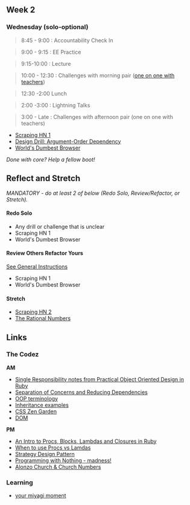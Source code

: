 ## Week 2

### Wednesday (solo-optional)

> 8:45 - 9:00 : Accountability Check In

> 9:00 - 9:15 : EE Practice

> 9:15-10:00 : Lecture  

> 10:00 - 12:30 : Challenges with morning pair ([one on one with teachers](https://docs.google.com/a/devbootcamp.com/spreadsheet/ccc?key=0AozpO5yzg9E6dEdEWVhhME8yeVYzd1V4am9qMTVjX2c&usp=sharing#gid=0))

> 12:30 -2:00 Lunch

> 2:00 -3:00 : Lightning Talks

> 3:00 - Late : Challenges with afternoon pair (one on one with teachers)

- [Scraping HN 1](https://github.com/sea-lions-2014/scraping-hn-1-building-objects-challenge)
- [Design Drill: Argument-Order Dependency](https://github.com/sea-lions-2014/design-drill-argument-order-dependency-challenge)
- [World's Dumbest Browser](https://github.com/sea-lions-2014/world-s-dumbest-browser-challenge)

*Done with core? Help a fellow boot!*

## Reflect and Stretch

*MANDATORY - do at least 2 of below (Redo Solo, Review/Refactor, or Stretch).*

#### Redo Solo

- Any drill or challenge that is unclear
- Scraping HN 1
- World's Dumbest Browser
 
#### Review Others Refactor Yours

[See General Instructions](https://github.com/sea-lions-2014/review-others-refactor-yours-challenge)

- Scraping HN 1
- World's Dumbest Browser

#### Stretch

- [Scraping HN 2](https://github.com/sea-lions-2014/scraping-hn-2-saving-to-csv-challenge)
- [The Rational Numbers](https://github.com/sea-lions-2014/the-rational-numbers-challenge)

## Links

### The Codez

**AM**
- [Single Responsibility notes from Practical Object Oriented Design in Ruby](https://gist.github.com/abinoda/70611d45d7311d6677f5)
- [Separation of Concerns and Reducing Dependencies](https://gist.github.com/brickthorn/8df275b9d75ca5ec2641)
- [OOP terminology](https://gist.github.com/brickthorn/69d4feddd5857ba69a7f)
- [Inheritance examples](https://gist.github.com/alycit/1cbd6dbe2440add98fb2)
- [CSS Zen Garden](http://www.csszengarden.com/?cssfile=/215/215.css)
- [DOM](http://www.w3.org/TR/DOM-Level-2-Core/introduction.html)


**PM**
- [An Intro to Procs, Blocks, Lambdas and Closures in Ruby](http://www.youtube.com/watch?v=VBC-G6hahWA)
- [When to use Procs vs Lamdas](http://stackoverflow.com/questions/626/when-to-use-lambda-when-to-use-proc-new)
- [Strategy Design Pattern](http://en.wikipedia.org/wiki/Strategy_pattern)
- [Programming with Nothing - madness!](http://codon.com/programming-with-nothing)
- [Alonzo Church & Church Numbers](http://en.wikipedia.org/wiki/Alonzo_Church)


### Learning

- [your miyagi moment](http://techcrunch.com/2013/08/10/your-miyagi-moment/)